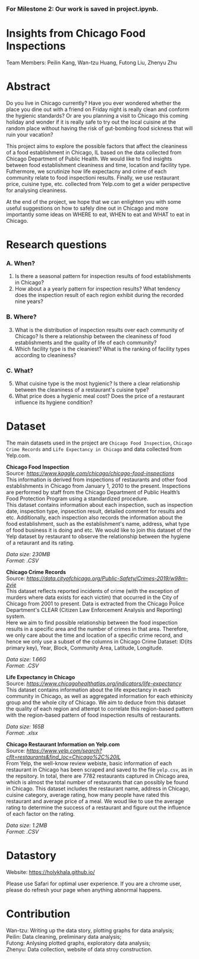 ### For Milestone 2: Our work is saved in project.ipynb.

# Insights from Chicago Food Inspections

Team Members: Peilin Kang, Wan-tzu Huang, Futong Liu, Zhenyu Zhu

# Abstract

Do you live in Chicago currently? Have you ever wondered whether the place you dine out with a friend on Friday night is really clean and conform the hygienic standards? Or are you planning a visit to Chicago this coming holiday and wonder if it is really safe to try out the local cuisine at the random place without having the risk of gut-bombing food sickness that will ruin your vacation? 

This project aims to explore the possible factors that affect the cleaniness of a food establishment in Chicago, IL based on the data collected from Chicago Department of Public Health. We would like to find insights between food establishment cleaniness and time, location and facility type. Futhermore, we scrutinize how life expectacny and crime of each community relate to food inspectioni results. Finally, we use restaurant price, cuisine type, etc. collected from Yelp.com to get a wider perspective for analysing cleaniness.

At the end of the project, we hope that we can enlighten you with some useful suggestions on how to safely dine out in Chicago and more importantly some ideas on WHERE to eat, WHEN to eat and WHAT to eat in Chicago.


# Research questions

### A. When?
1. Is there a seasonal pattern for inspection results of food establishments in Chicago? 
2. How about a a yearly pattern for inspection results? What tendency does the inspection result of each region exhibit during the recorded nine years?

### B. Where?
3. What is the distribution of inspection results over each community of Chicago? Is there a relationship between the cleaniness of food establishments and the quality of life of each community?
4. Which facility type is the cleaniest? What is the ranking of facility types according to cleaniness?

### C. What?
5. What cuisine type is the most hygienic? Is there a clear relationship between the cleaniness of a restaurant's cuisine type?
6. What price does a hygienic meal cost? Does the price of a restaurant influence its hygiene condition?


# Dataset

The main datasets used in the project are `Chicago Food Inspection`, `Chicago Crime Records` and `Life Expectancy in Chicago` and data collected from Yelp.com.

**Chicago Food Inspection**
<br>
Source: *https://www.kaggle.com/chicago/chicago-food-inspections*
<br>
This information is derived from inspections of restaurants and other food establishments in Chicago from January 1, 2010 to the present. Inspections are performed by staff from the Chicago Department of Public Health’s Food Protection Program using a standardized procedure.\
This dataset contains information about each inspection, such as inspection date, inspection type, inpsection result, detailed comment for results and etc. Additionally, each inspection also records the information about the food establishment, such as the establishment's name, address, what type of food business it is doing and etc. We would like to join this dataset of the Yelp dataset by restaurant to observe the relationship between the hygiene of a retaurant and its rating.

*Data size: 230MB*
<br>
*Format: .CSV*


**Chicago Crime Records**
<br>
Source: *https://data.cityofchicago.org/Public-Safety/Crimes-2019/w98m-zvie*
<br>
This dataset reflects reported incidents of crime (with the exception of murders where data exists for each victim) that occurred in the City of Chicago from 2001 to present. Data is extracted from the Chicago Police Department's CLEAR (Citizen Law Enforcement Analysis and Reporting) system.\
Here we aim to find possible relationship between the food inspection results in a specific area and the number of crimes in that area. Therefore, we only care about the time and location of a specific crime record, and hence we only use a subset of the columns in Chicago Crime Dataset: ID(its primary key), Year, Block, Community Area, Latitude, Longitude.

*Data size: 1.66G*
<br>
*Format: .CSV*


**Life Expectancy in Chicago**
<br>
Source: *https://www.chicagohealthatlas.org/indicators/life-expectancy*
<br>
This dataset contains information about the life expectancy in each community in Chicago, as well as aggregated information for each ethinicity group and the whole city of Chicago.
We aim to deduce from this dataset the quality of each region and attempt to correlate this region-based pattern with the region-based pattern of food inspection results of restaurants. 

*Data size: 165B*
<br>
*Format: .xlsx*


**Chicago Restaurant Information on Yelp.com**
<br>
Source: *https://www.yelp.com/search?cflt=restaurants&find_loc=Chicago%2C%20IL*
<br>
From Yelp, the well-know review webiste, basic information of each restaurant in Chicago has been scraped and saved to the file `yelp.csv`, as in the repsitory. In total, there are 7782 restaurants captured in Chicago area, which is almost the total number of restaurants that can possibly be found in Chicago. This dataset includes the restaurant name, address in Chicago, cuisine category, average rating, how many people have rated this restaurant and average price of a meal. We woud like to use the average rating to determine the success of a restaurant and figure out the influence of each factor on the rating. 

*Data size: 1.2MB*
<br>
*Format: .CSV*


# Datastory

Website: https://holykhala.github.io/

Please use Safari for optimal user experience. If you are a chrome user, please do refresh your page when anything abnormal happens.

# Contribution 
Wan-tzu: Writing up the data story, plotting graphs for data analysis;\
Peilin: Data cleaning, preliminary data analysis;\
Futong: Anlysing plotted graphs, exploratory data analysis;\
Zhenyu: Data collection, website of data stroy construction.
